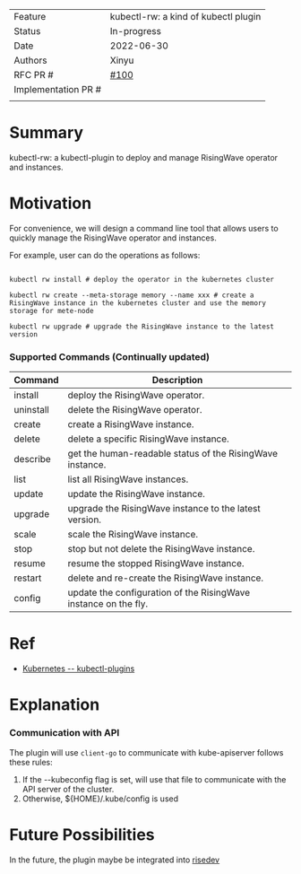|                    |                                                                          |
| -------            |--------------------------------------------------------------------------|
| Feature            | kubectl-rw: a kind of kubectl plugin                                     |
| Status             | In-progress                                                              |
| Date               | 2022-06-30                                                               |
| Authors            | Xinyu                                                                    |
| RFC PR #           | [#100](https://github.com/singularity-data/risingwave-operator/pull/100) |
| Implementation PR #|                                                                          |
|                    |                                                                          |

# **Summary**

kubectl-rw: a kubectl-plugin to deploy and manage RisingWave operator and instances.

# **Motivation**

For convenience, we will design a command line tool that allows users to quickly manage the RisingWave operator and instances.

For example, user can do the operations as follows:

```shell

kubectl rw install # deploy the operator in the kubernetes cluster

kubectl rw create --meta-storage memory --name xxx # create a RisingWave instance in the kubernetes cluster and use the memory storage for mete-node

kubectl rw upgrade # upgrade the RisingWave instance to the latest version
```
### Supported Commands (Continually updated)

| Command   | Description                                                     |
|-----------|-----------------------------------------------------------------|
| install   | deploy the RisingWave operator.                                 |
| uninstall | delete the RisingWave operator.                                 |
| create    | create a RisingWave instance.                                   |
| delete    | delete a specific RisingWave instance.                          |
| describe  | get the human-readable status of the RisingWave instance.       |
| list      | list all RisingWave instances.                                  |
| update    | update the RisingWave instance.                                 |
| upgrade   | upgrade the RisingWave instance to the latest version.          |
| scale     | scale the RisingWave instance.                                  |
| stop      | stop but not delete the RisingWave instance.                    |
| resume    | resume the stopped RisingWave instance.                         |
| restart   | delete and re-create the RisingWave instance.                   |
| config    | update the configuration of the RisingWave instance on the fly. |



# **Ref**

* [Kubernetes -- kubectl-plugins](https://kubernetes.io/docs/tasks/extend-kubectl/kubectl-plugins/)

# **Explanation**
### Communication with API
The plugin will use `client-go` to communicate with kube-apiserver follows these rules:
1. If the --kubeconfig flag is set, will use that file to communicate with the API server of the cluster.
2. Otherwise, ${HOME}/.kube/config is used

# **Future Possibilities**
In the future, the plugin maybe be integrated into [risedev](https://github.com/singularity-data/risingwave/blob/main/risedev)
